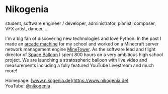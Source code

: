 # Nikogenia
student, software engineer / developer, administrator, pianist, composer, VFX artist, dancer, ...

I'm a big fan of discovering new technologies and love Python. In the past I made an [arcade machine](https://github.com/Nikogenia/MspArcade) for my school
and worked on a Minecraft server network management engine [MineTower](https://github.com/Nikogenia/MineTower). As the software lead and flight director of
[Space Balloon](https://github.com/BOGYLI/SpaceBalloon) I spent 800 hours on a very ambitious high school project. We are launching a stratospheric balloon
with live video and measurements including a fully featured YouTube Livestream and much more!

Homepage: [www.nikogenia.de](https://www.nikogenia.de) \
YouTube: [@nikogenia](https://www.youtube.com/@nikogenia)
